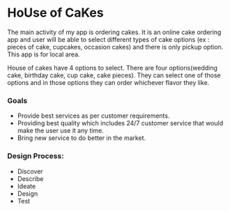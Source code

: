 # HoUse of CaKes

The main activity of my app is ordering cakes. It is an online cake ordering app and user will be able to select different types of cake options (ex : pieces of cake, cupcakes, occasion cakes) and there is only pickup option. This app is for local area.

House of cakes have 4 options to select. There are four options(wedding cake, birthday cake, cup cake, cake pieces). They can select one of those options and in those options they can order whichever flavor they like.


### Goals
- Provide best services as per customer requirements.
- Providing best quality which includes 24/7 customer service that would make the user use it any time.
- Bring new service to do better in the market.

### Design Process:
- Discover 
- Describe 
- Ideate
- Design
- Test
